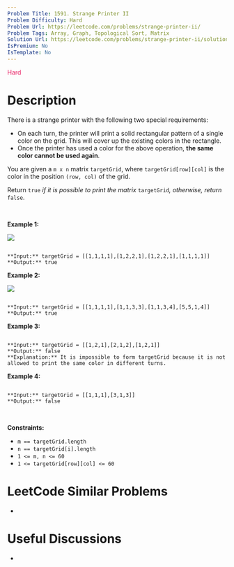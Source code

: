 ```yaml
---
Problem Title: 1591. Strange Printer II
Problem Difficulty: Hard
Problem Url: https://leetcode.com/problems/strange-printer-ii/
Problem Tags: Array, Graph, Topological Sort, Matrix
Solution Url: https://leetcode.com/problems/strange-printer-ii/solution/
IsPremium: No
IsTemplate: No
---
```


<span style="color: rgb(233, 30, 99);">Hard</span>

# Description

There is a strange printer with the following two special requirements:


* On each turn, the printer will print a solid rectangular pattern of a single color on the grid. This will cover up the existing colors in the rectangle.
* Once the printer has used a color for the above operation, **the same color cannot be used again**.


You are given a `m x n` matrix `targetGrid`, where `targetGrid[row][col]` is the color in the position `(row, col)` of the grid.


Return `true` *if it is possible to print the matrix* `targetGrid`*,* *otherwise, return* `false`.


 


**Example 1:**


![](https://assets.leetcode.com/uploads/2020/08/15/sample_1_1929.png)



```

**Input:** targetGrid = [[1,1,1,1],[1,2,2,1],[1,2,2,1],[1,1,1,1]]
**Output:** true

```

**Example 2:**


![](https://assets.leetcode.com/uploads/2020/08/15/sample_2_1929.png)



```

**Input:** targetGrid = [[1,1,1,1],[1,1,3,3],[1,1,3,4],[5,5,1,4]]
**Output:** true

```

**Example 3:**



```

**Input:** targetGrid = [[1,2,1],[2,1,2],[1,2,1]]
**Output:** false
**Explanation:** It is impossible to form targetGrid because it is not allowed to print the same color in different turns.
```

**Example 4:**



```

**Input:** targetGrid = [[1,1,1],[3,1,3]]
**Output:** false

```

 


**Constraints:**


* `m == targetGrid.length`
* `n == targetGrid[i].length`
* `1 <= m, n <= 60`
* `1 <= targetGrid[row][col] <= 60`




# LeetCode Similar Problems

- []()

# Useful Discussions

- []()
